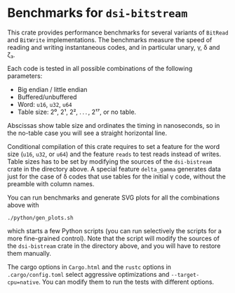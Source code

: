 # Benchmarks for `dsi-bitstream`

This crate provides performance benchmarks for several variants of 
`BitRead` and `BitWrite` implementations. The benchmarks measure the
speed of reading and writing instantaneous codes, and in particular
unary, γ, δ and ζ₃.

Each code is tested in all possible combinations of the following parameters:
- Big endian / little endian
- Buffered/unbuffered
- Word: `u16`, `u32`, `u64`
- Table size: 2⁰, 2¹, 2², . . . , 2¹⁷, or no table.

Abscissas show table size and ordinates the timing in nanoseconds, so in 
the no-table case you will see a straight horizontal line.

Conditional compilation of this crate requires to set a feature for the word size
(`u16`, `u32`, or `u64`) and the feature `reads` to test reads
instead of writes. Table sizes has to be set by modifying the sources of the
`dsi-bistream` crate in the directory above. A special feature `delta_gamma`
generates data just for the case of δ codes that use tables for the initial 
γ code, without the preamble with column names.

You can run benchmarks and generate SVG plots for all the combinations above with
```shell
./python/gen_plots.sh
```
which starts a few Python scripts (you can run selectively the scripts
for a more fine-grained control). Note that the script will modify
the sources of the `dsi-bistream` crate in the directory above, and
you will have to restore them manually.

The cargo options in `Cargo.html` and the `rustc` options in `.cargo/config.toml` 
select aggressive optimizations and `--target-cpu=native`. You can modify
them to run the tests with different options.
